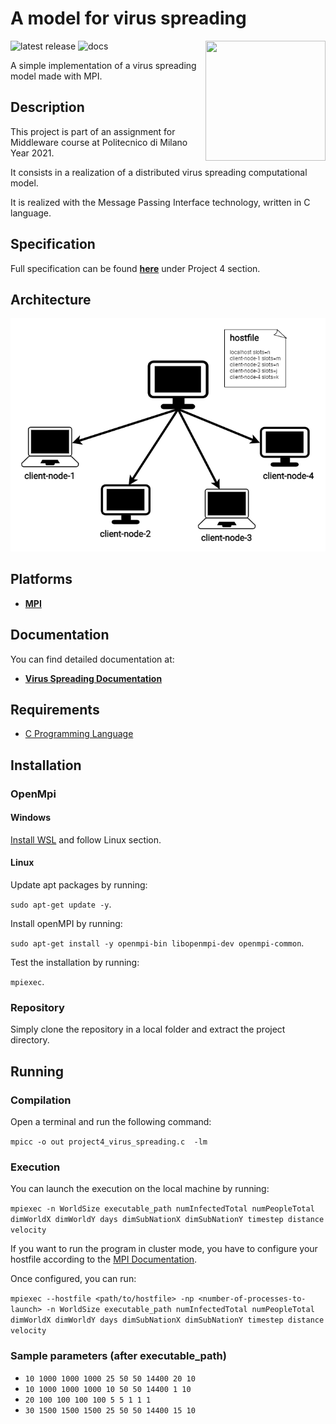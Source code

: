 # A model for virus spreading

<img src="https://upload.wikimedia.org/wikipedia/commons/6/6f/Open_MPI_logo.png" width=192px height=192 px align="right" >

![latest release](https://img.shields.io/github/v/release/ArmelliniFederico/Middleware?color=green)
![docs](https://img.shields.io/badge/docs-doxygen-brightgreen)

A simple implementation of a virus spreading model made with MPI.

## Description

This project is part of an assignment for Middleware course at Politecnico di Milano Year 2021.

It consists in a realization of a distributed virus spreading computational model.

It is realized with the Message Passing Interface technology, written in C language.

## Specification

Full specification can be found [**here**](../specs/specification.pdf) under Project 4 section.

## Architecture

![lel](.github/images/p4-arch.png)



## Platforms

- [**MPI**](https://www.open-mpi.org/)

## Documentation

You can find detailed documentation at:
- [**Virus Spreading Documentation**](https://s0nn1.gitlab.io/doxygen-armello-cringe/)

## Requirements

- [C Programming Language](https://www.learn-c.org/)

## Installation

### OpenMpi

#### Windows
[Install WSL](https://docs.microsoft.com/it-it/windows/wsl/install-win10) and follow Linux section.

#### Linux
Update apt packages by running:

```sudo apt-get update -y```.

Install openMPI by running:

 `sudo apt-get install -y openmpi-bin libopenmpi-dev openmpi-common`.

Test the installation by running:

`mpiexec`.

### Repository
Simply clone the repository in a local folder and extract the project directory.

## Running

### Compilation
Open a terminal and run the following command:

`mpicc -o out project4_virus_spreading.c  -lm`

### Execution
You can launch the execution on the local machine by running:

```mpiexec -n WorldSize executable_path numInfectedTotal numPeopleTotal dimWorldX dimWorldY days dimSubNationX dimSubNationY timestep distance velocity```

If you want to run the program in cluster mode, you have to configure your hostfile according to the [MPI Documentation](https://www.open-mpi.org/faq/?category=running).

Once configured, you can run:

`mpiexec --hostfile <path/to/hostfile> -np <number-of-processes-to-launch> -n WorldSize executable_path numInfectedTotal numPeopleTotal dimWorldX dimWorldY days dimSubNationX dimSubNationY timestep distance velocity`

### Sample parameters (after executable_path)

* `10 1000 1000 1000 25 50 50 14400 20 10`
* `10 1000 1000 1000 10 50 50 14400 1 10`
* `20 100 100 100 100 5 5 1 1 1`
* `30 1500 1500 1500 25 50 50 14400 15 10`
